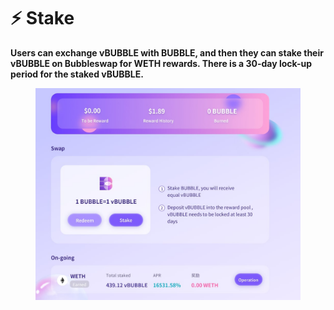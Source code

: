 # ⚡ Stake

**Users can exchange vBUBBLE with BUBBLE, and then they can stake their vBUBBLE on Bubbleswap for WETH rewards. There is a 30-day lock-up period for the staked vBUBBLE.**

<figure><img src=".gitbook/assets/IMAGE 2022-11-20 231633.jpg" alt=""><figcaption></figcaption></figure>

